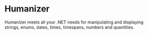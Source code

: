 # Humanizer

Humanizer meets all your .NET needs for manipulating and displaying strings, enums, dates, times, timespans, numbers and quantities.
